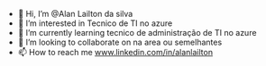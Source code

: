 - 👋 Hi, I’m @Alan Lailton da silva
- 👀 I’m interested in Tecnico de TI no azure
- 🌱 I’m currently learning tecnico de administração de TI no azure
- 💞️ I’m looking to collaborate on na area ou semelhantes
- 📫 How to reach me www.linkedin.com/in/alanlailton

<!---
Alannlailton/Alannlailton is a ✨ special ✨ repository because its `README.md` (this file) appears on your GitHub profile.
You can click the Preview link to take a look at your changes.
--->
